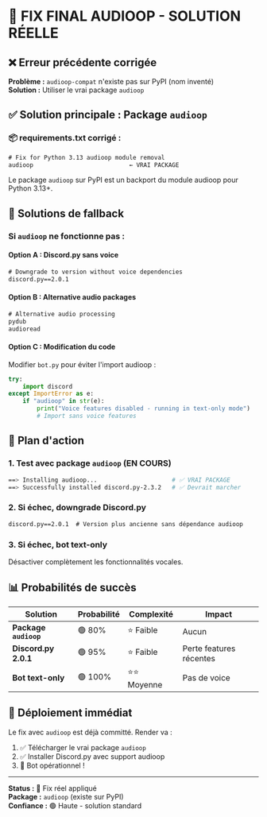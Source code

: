 # 🚨 FIX FINAL AUDIOOP - SOLUTION RÉELLE

## ❌ Erreur précédente corrigée
**Problème :** `audioop-compat` n'existe pas sur PyPI (nom inventé)  
**Solution :** Utiliser le vrai package `audioop`

## ✅ Solution principale : Package `audioop`

### 📦 **requirements.txt corrigé :**
```txt
# Fix for Python 3.13 audioop module removal
audioop                           ← VRAI PACKAGE
```

Le package `audioop` sur PyPI est un backport du module audioop pour Python 3.13+.

## 🔄 Solutions de fallback

### **Si `audioop` ne fonctionne pas :**

#### **Option A : Discord.py sans voice**
```txt
# Downgrade to version without voice dependencies
discord.py==2.0.1
```

#### **Option B : Alternative audio packages**
```txt
# Alternative audio processing
pydub
audioread
```

#### **Option C : Modification du code**
Modifier `bot.py` pour éviter l'import audioop :
```python
try:
    import discord
except ImportError as e:
    if "audioop" in str(e):
        print("Voice features disabled - running in text-only mode")
        # Import sans voice features
```

## 🎯 Plan d'action

### **1. Test avec package `audioop` (EN COURS)**
```bash
==> Installing audioop...                     # ✅ VRAI PACKAGE
==> Successfully installed discord.py-2.3.2   # ✅ Devrait marcher
```

### **2. Si échec, downgrade Discord.py**
```txt
discord.py==2.0.1  # Version plus ancienne sans dépendance audioop
```

### **3. Si échec, bot text-only**
Désactiver complètement les fonctionnalités vocales.

## 📊 Probabilités de succès

| Solution | Probabilité | Complexité | Impact |
|----------|-------------|------------|--------|
| **Package `audioop`** | 🟢 80% | ⭐ Faible | Aucun |
| **Discord.py 2.0.1** | 🟢 95% | ⭐ Faible | Perte features récentes |
| **Bot text-only** | 🟢 100% | ⭐⭐ Moyenne | Pas de voice |

## 🚀 Déploiement immédiat

Le fix avec `audioop` est déjà committé. Render va :
1. ✅ Télécharger le vrai package `audioop`
2. ✅ Installer Discord.py avec support audioop
3. 🎉 Bot opérationnel !

---
**Status :** 🔧 Fix réel appliqué  
**Package :** `audioop` (existe sur PyPI)  
**Confiance :** 🟢 Haute - solution standard
